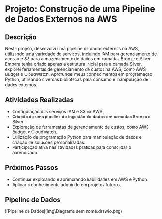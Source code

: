 # Projeto: Construção de uma Pipeline de Dados Externos na AWS

## Descrição
Neste projeto, desenvolvi uma pipeline de dados externos na AWS, utilizando uma variedade de serviços, incluindo IAM para gerenciamento de acesso e S3 para armazenamento de dados em camadas Bronze e Silver. Embora tenha criado apenas a estrutura inicial para a camada Silver, explorei ferramentas de gerenciamento de custos na AWS, como AWS Budget e CloudWatch. Aprofundei meus conhecimentos em programação Python, utilizando diversas bibliotecas para consumo e manipulação de dados externos.

## Atividades Realizadas
- Configuração dos serviços IAM e S3 na AWS.
- Criação de uma pipeline de ingestão de dados em camadas Bronze e Silver.
- Exploração de ferramentas de gerenciamento de custos, como AWS Budget e CloudWatch.
- Utilização de programação Python para manipulação de dados e criação de soluções personalizadas.
- Participação ativa nas atividades práticas para consolidar o aprendizado.

## Próximos Passos
- Continuar explorando e aprimorando habilidades em AWS e Python.
- Aplicar o conhecimento adquirido em projetos futuros.

## Pipeline de Dados
![Pipeline de Dados](img\Diagrama sem nome.drawio.png)
